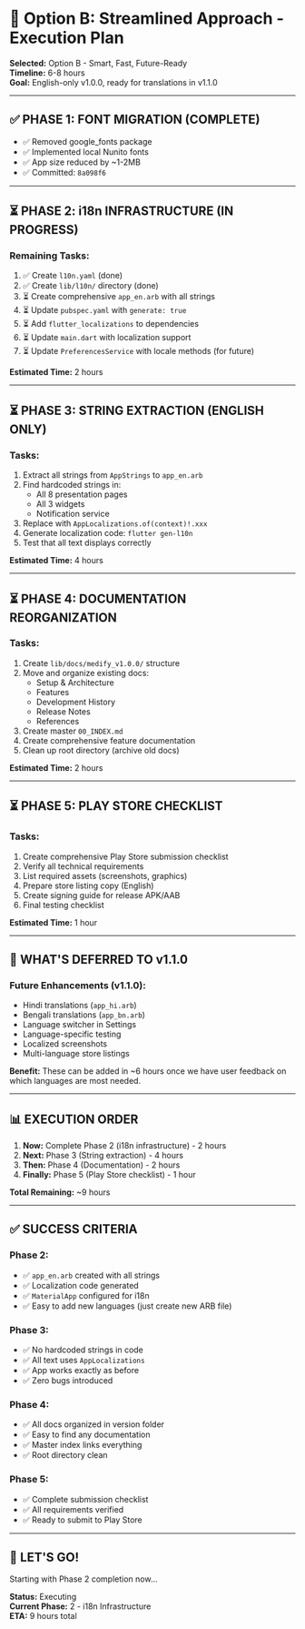 # 🚀 Option B: Streamlined Approach - Execution Plan

**Selected:** Option B - Smart, Fast, Future-Ready  
**Timeline:** 6-8 hours  
**Goal:** English-only v1.0.0, ready for translations in v1.1.0

---

## ✅ PHASE 1: FONT MIGRATION (COMPLETE)

- ✅ Removed google_fonts package
- ✅ Implemented local Nunito fonts
- ✅ App size reduced by ~1-2MB
- ✅ Committed: `8a098f6`

---

## ⏳ PHASE 2: i18n INFRASTRUCTURE (IN PROGRESS)

### Remaining Tasks:
1. ✅ Create `l10n.yaml` (done)
2. ✅ Create `lib/l10n/` directory (done)
3. ⏳ Create comprehensive `app_en.arb` with all strings
4. ⏳ Update `pubspec.yaml` with `generate: true`
5. ⏳ Add `flutter_localizations` to dependencies
6. ⏳ Update `main.dart` with localization support
7. ⏳ Update `PreferencesService` with locale methods (for future)

**Estimated Time:** 2 hours

---

## ⏳ PHASE 3: STRING EXTRACTION (ENGLISH ONLY)

### Tasks:
1. Extract all strings from `AppStrings` to `app_en.arb`
2. Find hardcoded strings in:
   - All 8 presentation pages
   - All 3 widgets
   - Notification service
3. Replace with `AppLocalizations.of(context)!.xxx`
4. Generate localization code: `flutter gen-l10n`
5. Test that all text displays correctly

**Estimated Time:** 4 hours

---

## ⏳ PHASE 4: DOCUMENTATION REORGANIZATION

### Tasks:
1. Create `lib/docs/medify_v1.0.0/` structure
2. Move and organize existing docs:
   - Setup & Architecture
   - Features
   - Development History
   - Release Notes
   - References
3. Create master `00_INDEX.md`
4. Create comprehensive feature documentation
5. Clean up root directory (archive old docs)

**Estimated Time:** 2 hours

---

## ⏳ PHASE 5: PLAY STORE CHECKLIST

### Tasks:
1. Create comprehensive Play Store submission checklist
2. Verify all technical requirements
3. List required assets (screenshots, graphics)
4. Prepare store listing copy (English)
5. Create signing guide for release APK/AAB
6. Final testing checklist

**Estimated Time:** 1 hour

---

## 🎯 WHAT'S DEFERRED TO v1.1.0

### Future Enhancements (v1.1.0):
- Hindi translations (`app_hi.arb`)
- Bengali translations (`app_bn.arb`)
- Language switcher in Settings
- Language-specific testing
- Localized screenshots
- Multi-language store listings

**Benefit:** These can be added in ~6 hours once we have user feedback on which languages are most needed.

---

## 📊 EXECUTION ORDER

1. **Now:** Complete Phase 2 (i18n infrastructure) - 2 hours
2. **Next:** Phase 3 (String extraction) - 4 hours
3. **Then:** Phase 4 (Documentation) - 2 hours
4. **Finally:** Phase 5 (Play Store checklist) - 1 hour

**Total Remaining:** ~9 hours

---

## ✅ SUCCESS CRITERIA

### Phase 2:
- ✅ `app_en.arb` created with all strings
- ✅ Localization code generated
- ✅ `MaterialApp` configured for i18n
- ✅ Easy to add new languages (just create new ARB file)

### Phase 3:
- ✅ No hardcoded strings in code
- ✅ All text uses `AppLocalizations`
- ✅ App works exactly as before
- ✅ Zero bugs introduced

### Phase 4:
- ✅ All docs organized in version folder
- ✅ Easy to find any documentation
- ✅ Master index links everything
- ✅ Root directory clean

### Phase 5:
- ✅ Complete submission checklist
- ✅ All requirements verified
- ✅ Ready to submit to Play Store

---

## 🚀 LET'S GO!

Starting with Phase 2 completion now...

**Status:** Executing  
**Current Phase:** 2 - i18n Infrastructure  
**ETA:** 9 hours total


